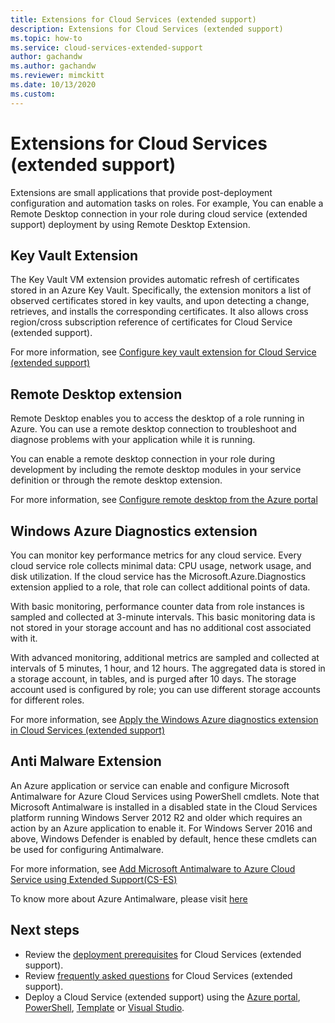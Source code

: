 ```yaml
---
title: Extensions for Cloud Services (extended support) 
description: Extensions for Cloud Services (extended support)
ms.topic: how-to
ms.service: cloud-services-extended-support
author: gachandw
ms.author: gachandw
ms.reviewer: mimckitt
ms.date: 10/13/2020
ms.custom: 
---
```


# Extensions for Cloud Services (extended support)

Extensions are small applications that provide post-deployment configuration and automation tasks on roles. For example, You can enable a Remote Desktop connection in your role during cloud service (extended support) deployment by using Remote Desktop Extension. 

## Key Vault Extension

The Key Vault VM extension provides automatic refresh of certificates stored in an Azure Key Vault. Specifically, the extension monitors a list of observed certificates stored in key vaults, and upon detecting a change, retrieves, and installs the corresponding certificates. It also allows cross region/cross subscription reference of certificates for Cloud Service (extended support).

For more information, see [Configure key vault extension for Cloud Service (extended support)](https://docs.microsoft.com/azure/cloud-services-extended-support/enable-key-vault-virtual-machine)

## Remote Desktop extension

Remote Desktop enables you to access the desktop of a role running in Azure. You can use a remote desktop connection to troubleshoot and diagnose problems with your application while it is running.

You can enable a remote desktop connection in your role during development by including the remote desktop modules in your service definition or through the remote desktop extension. 

For more information, see [Configure remote desktop from the Azure portal](enable-rdp.md)

## Windows Azure Diagnostics extension

You can monitor key performance metrics for any cloud service. Every cloud service role collects minimal data: CPU usage, network usage, and disk utilization. If the cloud service has the Microsoft.Azure.Diagnostics extension applied to a role, that role can collect additional points of data. 

With basic monitoring, performance counter data from role instances is sampled and collected at 3-minute intervals. This basic monitoring data is not stored in your storage account and has no additional cost associated with it. 

With advanced monitoring, additional metrics are sampled and collected at intervals of 5 minutes, 1 hour, and 12 hours. The aggregated data is stored in a storage account, in tables, and is purged after 10 days. The storage account used is configured by role; you can use different storage accounts for different roles. 

For more information, see [Apply the Windows Azure diagnostics extension in Cloud Services (extended support)](enable-wad.md)

## Anti Malware Extension
An Azure application or service can enable and configure Microsoft Antimalware for Azure Cloud Services using PowerShell cmdlets. Note that Microsoft Antimalware is installed in a disabled state in the Cloud Services platform running Windows Server 2012 R2 and older which requires an action by an Azure application to enable it. For Windows Server 2016 and above, Windows Defender is enabled by default, hence these cmdlets can be used for configuring Antimalware.

For more information, see [Add Microsoft Antimalware to Azure Cloud Service using Extended Support(CS-ES)](../security/fundamentals/antimalware-code-samples.md#add-microsoft-antimalware-to-azure-cloud-service-using-extended-support)

To know more about Azure Antimalware, please visit [here](../security/fundamentals/antimalware.md)



## Next steps 
- Review the [deployment prerequisites](deploy-prerequisite.md) for Cloud Services (extended support).
- Review [frequently asked questions](faq.md) for Cloud Services (extended support).
- Deploy a Cloud Service (extended support) using the [Azure portal](deploy-portal.md), [PowerShell](deploy-powershell.md), [Template](deploy-template.md) or [Visual Studio](deploy-visual-studio.md).
